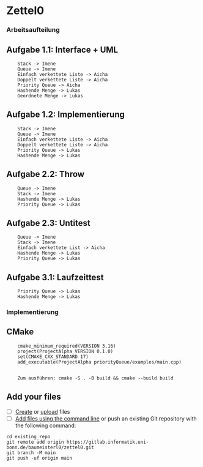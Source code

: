 # Zettel0

### Arbeitsaufteilung

## Aufgabe 1.1: Interface + UML
        Stack -> Imene
        Queue -> Imene
        Einfach verkettete Liste -> Aicha
        Doppelt verkettete Liste -> Aicha
        Priority Queue -> Aicha
        Hashende Menge -> Lukas
        Geordnete Menge -> Lukas 

    
## Aufgabe 1.2: Implementierung
        Stack -> Imene
        Queue -> Imene
        Einfach verkettete Liste -> Aicha
        Doppelt verkettete Liste -> Aicha
        Priority Queue -> Lukas
        Hashende Menge -> Lukas


## Aufgabe 2.2: Throw 
        Queue -> Imene
        Stack -> Imene
        Hashende Menge -> Lukas
        Priority Queue -> Lukas


## Aufgabe 2.3: Untitest
        Queue -> Imene
        Stack -> Imene
        Einfach verkettete List -> Aicha
        Hashende Menge -> Lukas
        Priority Queue -> Lukas


## Aufgabe 3.1: Laufzeittest
        Priority Queue -> Lukas
        Hashende Menge -> Lukas


### Implementierung

## CMake
        cmake_minimum_required(VERSION 3.16)
        project(ProjectAlpha VERSION 0.1.0)
        set(CMAKE_CXX_STANDARD 17)
        add_executable(ProjectAlpha priorityQueue/examples/main.cpp)
        

        Zum ausführen: cmake -S . -B build && cmake --build build   

    
    


## Add your files

- [ ] [Create](https://docs.gitlab.com/ee/user/project/repository/web_editor.html#create-a-file) or [upload](https://docs.gitlab.com/ee/user/project/repository/web_editor.html#upload-a-file) files
- [ ] [Add files using the command line](https://docs.gitlab.com/ee/gitlab-basics/add-file.html#add-a-file-using-the-command-line) or push an existing Git repository with the following command:

```
cd existing_repo
git remote add origin https://gitlab.informatik.uni-bonn.de/baumeisterl0/zettel0.git
git branch -M main
git push -uf origin main
```
